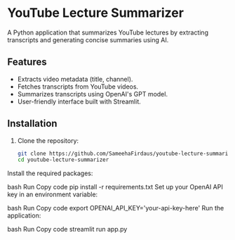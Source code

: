 # YouTube Lecture Summarizer

A Python application that summarizes YouTube lectures by extracting transcripts and generating concise summaries using AI.

## Features

- Extracts video metadata (title, channel).
- Fetches transcripts from YouTube videos.
- Summarizes transcripts using OpenAI's GPT model.
- User-friendly interface built with Streamlit.

## Installation

1. Clone the repository:

   ```bash
   git clone https://github.com/SameehaFirdaus/youtube-lecture-summarizer.git
   cd youtube-lecture-summarizer
   
Install the required packages:

bash
Run
Copy code
pip install -r requirements.txt
Set up your OpenAI API key in an environment variable:

bash
Run
Copy code
export OPENAI_API_KEY='your-api-key-here'
Run the application:

bash
Run
Copy code
streamlit run app.py
